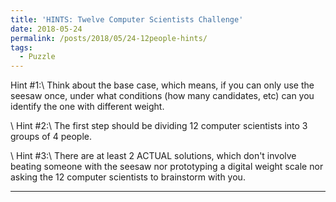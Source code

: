 ```yaml
---
title: 'HINTS: Twelve Computer Scientists Challenge'
date: 2018-05-24
permalink: /posts/2018/05/24-12people-hints/
tags:
  - Puzzle
---
```


Hint #1:\\
Think about the base case, which means, if you can only use the seesaw once, under what conditions (how many candidates, etc) can you identify the one with different weight.

\\
Hint #2:\\
The first step should be dividing 12 computer scientists into 3 groups of 4 people.

\\
Hint #3:\\
There are at least 2 ACTUAL solutions, which don't involve beating someone with the seesaw nor prototyping a digital weight scale nor asking the 12 computer scientists to brainstorm with you.

------
